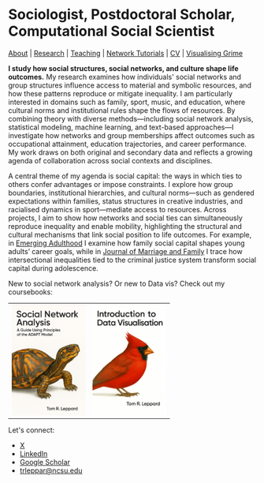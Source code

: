 # Sociologist, Postdoctoral Scholar, Computational Social Scientist
[About](https://Tom-R-Leppard.github.io/) | [Research](/research.md) | [Teaching](/teaching.md) | [Network Tutorials](/network_tutorials.md) | [CV](/cv.pdf) | [Visualising Grime](/visualising_grime.md)

**I study how social structures, social networks, and culture shape life outcomes.**
My research examines how individuals' social networks and group structures influence access to material and symbolic resources, and how these patterns reproduce or mitigate inequality. I am particularly interested in domains such as family, sport, music, and education, where cultural norms and institutional rules shape the flows of resources. By combining theory with diverse methods—including social network analysis, statistical modeling, machine learning, and text-based approaches—I investigate how networks and group memberships affect outcomes such as occupational attainment, education trajectories, and career performance. My work draws on both original and secondary data and reflects a growing agenda of collaboration across social contexts and disciplines.

A central theme of my agenda is social capital: the ways in which ties to others confer advantages or impose constraints. I explore how group boundaries, institutional hierarchies, and cultural norms—such as gendered expectations within families, status structures in creative industries, and racialised dynamics in sport—mediate access to resources. Across projects, I aim to show how networks and social ties can simultaneously reproduce inequality and enable mobility, highlighting the structural and cultural mechanisms that link social position to life outcomes. For example, in [Emerging Adulthood](https://journals.sagepub.com/eprint/NZTFGYWIEKHFB8MDTXZG/full) I examine how family social capital shapes young adults’ career goals, while in [Journal of Marriage and Family](https://onlinelibrary.wiley.com/doi/10.1111/jomf.13029) I trace how intersectional inequalities tied to the criminal justice system transform social capital during adolescence.

New to social network analysis? Or new to Data vis? Check out my coursebooks: 

<table>
  <tr>
    <td>
      <a href="https://tom-r-leppard.github.io/SP25_SNA_Book/">
        <img src="/asset/cover.png" alt="Cover 1" width="150">
      </a>
    </td>
    <td>
      <a href="https://tom-r-leppard.github.io/Intro_to_vis/">
        <img src="/asset/cover2.png" alt="Cover 2" width="150">
      </a>
    </td>
  </tr>
</table>


Let's connect: 
- [X](https://x.com/LeppardTom)
- [LinkedIn](https://www.linkedin.com/in/tom-r-leppard-phd-a69b5b106/)
- [Google Scholar](https://scholar.google.com/citations?user=VFI_6lAAAAAJ&hl=en&oi=ao)
- trleppar@ncsu.edu
